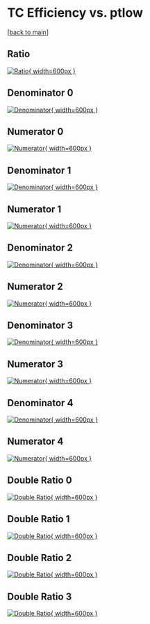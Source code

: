 # TC Efficiency vs. ptlow

[[back to main](./)]



## Ratio

[![Ratio](../mtv/var/TC_xtr_211_1_eff_ptlow.png){ width=600px }](../mtv/var/TC_xtr_211_1_eff_ptlow.pdf)

## Denominator 0

[![Denominator](../mtv/den/TC_xtr_211_1_eff_ptlow_den0.png){ width=600px }](../mtv/den/TC_xtr_211_1_eff_ptlow_den0.pdf)

## Numerator 0

[![Numerator](../mtv/num/TC_xtr_211_1_eff_ptlow_num0.png){ width=600px }](../mtv/num/TC_xtr_211_1_eff_ptlow_num0.pdf)

## Denominator 1

[![Denominator](../mtv/den/TC_xtr_211_1_eff_ptlow_den1.png){ width=600px }](../mtv/den/TC_xtr_211_1_eff_ptlow_den1.pdf)

## Numerator 1

[![Numerator](../mtv/num/TC_xtr_211_1_eff_ptlow_num1.png){ width=600px }](../mtv/num/TC_xtr_211_1_eff_ptlow_num1.pdf)

## Denominator 2

[![Denominator](../mtv/den/TC_xtr_211_1_eff_ptlow_den2.png){ width=600px }](../mtv/den/TC_xtr_211_1_eff_ptlow_den2.pdf)

## Numerator 2

[![Numerator](../mtv/num/TC_xtr_211_1_eff_ptlow_num2.png){ width=600px }](../mtv/num/TC_xtr_211_1_eff_ptlow_num2.pdf)

## Denominator 3

[![Denominator](../mtv/den/TC_xtr_211_1_eff_ptlow_den3.png){ width=600px }](../mtv/den/TC_xtr_211_1_eff_ptlow_den3.pdf)

## Numerator 3

[![Numerator](../mtv/num/TC_xtr_211_1_eff_ptlow_num3.png){ width=600px }](../mtv/num/TC_xtr_211_1_eff_ptlow_num3.pdf)

## Denominator 4

[![Denominator](../mtv/den/TC_xtr_211_1_eff_ptlow_den4.png){ width=600px }](../mtv/den/TC_xtr_211_1_eff_ptlow_den4.pdf)

## Numerator 4

[![Numerator](../mtv/num/TC_xtr_211_1_eff_ptlow_num4.png){ width=600px }](../mtv/num/TC_xtr_211_1_eff_ptlow_num4.pdf)

## Double Ratio 0

[![Double Ratio](../mtv/ratio/TC_xtr_211_1_eff_ptlow_ratio0.png){ width=600px }](../mtv/ratio/TC_xtr_211_1_eff_ptlow_ratio0.pdf)

## Double Ratio 1

[![Double Ratio](../mtv/ratio/TC_xtr_211_1_eff_ptlow_ratio1.png){ width=600px }](../mtv/ratio/TC_xtr_211_1_eff_ptlow_ratio1.pdf)

## Double Ratio 2

[![Double Ratio](../mtv/ratio/TC_xtr_211_1_eff_ptlow_ratio2.png){ width=600px }](../mtv/ratio/TC_xtr_211_1_eff_ptlow_ratio2.pdf)

## Double Ratio 3

[![Double Ratio](../mtv/ratio/TC_xtr_211_1_eff_ptlow_ratio3.png){ width=600px }](../mtv/ratio/TC_xtr_211_1_eff_ptlow_ratio3.pdf)

